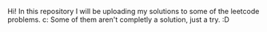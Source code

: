 Hi!
In this repository I will be uploading my solutions to some of the leetcode problems. c:
Some of them aren't completly a solution, just a try. :D
